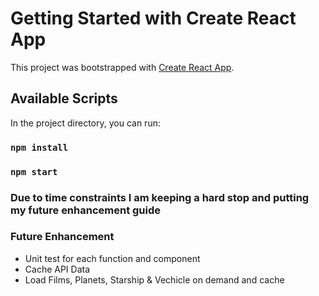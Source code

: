 # Getting Started with Create React App

This project was bootstrapped with [Create React App](https://github.com/facebook/create-react-app).

## Available Scripts

In the project directory, you can run:

### `npm install`
### `npm start`

### Due to time constraints I am keeping a hard stop and putting my future enhancement guide
### Future Enhancement
- Unit test for each function and component
- Cache API Data
- Load Films, Planets, Starship & Vechicle on demand and cache
